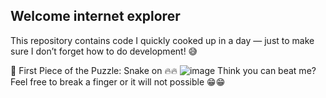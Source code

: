 ## Welcome internet explorer 
This repository contains code I quickly cooked up in a day — just to make sure I don’t forget how to do development! 😅

🚀 First Piece of the Puzzle: Snake on 🔥🔥
![image](https://github.com/user-attachments/assets/5520e57e-e3d3-4a2f-a085-bb10f7fcc5eb)
Think you can beat me?
Feel free to break a finger or it will not possible 😁😁
